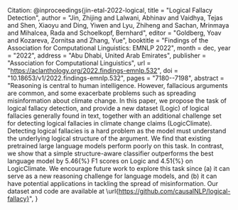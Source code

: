 Citation:
@inproceedings{jin-etal-2022-logical,
    title = "Logical Fallacy Detection",
    author = "Jin, Zhijing  and
      Lalwani, Abhinav  and
      Vaidhya, Tejas  and
      Shen, Xiaoyu  and
      Ding, Yiwen  and
      Lyu, Zhiheng  and
      Sachan, Mrinmaya  and
      Mihalcea, Rada  and
      Schoelkopf, Bernhard",
    editor = "Goldberg, Yoav  and
      Kozareva, Zornitsa  and
      Zhang, Yue",
    booktitle = "Findings of the Association for Computational Linguistics: EMNLP 2022",
    month = dec,
    year = "2022",
    address = "Abu Dhabi, United Arab Emirates",
    publisher = "Association for Computational Linguistics",
    url = "https://aclanthology.org/2022.findings-emnlp.532",
    doi = "10.18653/v1/2022.findings-emnlp.532",
    pages = "7180--7198",
    abstract = "Reasoning is central to human intelligence. However, fallacious arguments are common, and some exacerbate problems such as spreading misinformation about climate change. In this paper, we propose the task of logical fallacy detection, and provide a new dataset (Logic) of logical fallacies generally found in text, together with an additional challenge set for detecting logical fallacies in climate change claims (LogicClimate). Detecting logical fallacies is a hard problem as the model must understand the underlying logical structure of the argument. We find that existing pretrained large language models perform poorly on this task. In contrast, we show that a simple structure-aware classifier outperforms the best language model by 5.46{\%} F1 scores on Logic and 4.51{\%} on LogicClimate. We encourage future work to explore this task since (a) it can serve as a new reasoning challenge for language models, and (b) it can have potential applications in tackling the spread of misinformation. Our dataset and code are available at \url{https://github.com/causalNLP/logical-fallacy}",
}